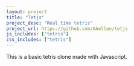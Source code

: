 ```yaml
---
layout: project
title: "Tetjs"
project_desc: "Real time tetris"
project_url: https://github.com/AAellen/tetjs
js_includes: ["tetris"]
css_includes: ["tetris"]
---
```

This is a basic tetris clone made with Javascript.

<div id="content">
        <div id="container">
            <canvas id="game-canvas"></canvas>
        </div>
    </div>